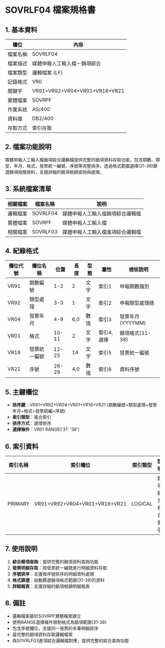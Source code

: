 # SOVRLF04 檔案規格書

## 1. 基本資料

| 欄位 | 內容 |
|------|------|
| 檔案名稱 | SOVRLF04 |
| 檔案描述 | 媒體申報人工輸入檔－銷項綜合 |
| 檔案類型 | 邏輯檔案 (LF) |
| 記錄格式 | VR0 |
| 關鍵字 | VR91+VR92+VR04+VR01+VR16+VR21 |
| 實體檔案 | SOVRPF |
| 作業系統 | AS/400 |
| 資料庫 | DB2/400 |
| 存取方式 | 索引存取 |

## 2. 檔案功能說明

媒體申報人工輸入檔銷項綜合邏輯檔提供完整的銷項資料存取功能，包含期數、類型、年月、格式、發票統一編號、序號等完整排序。透過格式範圍選擇(31-38)篩選銷項相關資料，支援詳細的銷項稅額查詢與處理。

## 3. 系統檔案清單

| 相關檔案 | 檔案名稱 | 說明 |
|----------|----------|------|
| 邏輯檔案 | SOVRLF04 | 媒體申報人工輸入檔銷項綜合邏輯檔 |
| 實體檔案 | SOVRPF | 媒體申報人工輸入檔 |
| 相關檔案 | SOVRLF03 | 媒體申報人工輸入檔進項綜合邏輯檔 |

## 4. 紀錄格式

| 欄位代號 | 欄位名稱 | 位置 | 長度 | 型態 | 屬性 | 檢核說明 |
|----------|----------|------|------|------|------|----------|
| VR91 | 期數編號 | 1-2 | 2 | 文字 | 索引1 | 申報期數識別 |
| VR92 | 類型處理 | 3-3 | 1 | 文字 | 索引2 | 申報類型處理碼 |
| VR04 | 發票年月 | 4-9 | 6,0 | 數值 | 索引3 | 發票年月(YYYYMM) |
| VR01 | 格式 | 10-11 | 2 | 文字 | 索引4,選擇 | 銷項格式(31-38) |
| VR16 | 發票統一編號 | 12-25 | 14 | 文字 | 索引5 | 發票統一編號 |
| VR21 | 序號 | 26-29 | 4,0 | 數值 | 索引6 | 資料序號 |

## 5. 主鍵欄位

- **排序鍵**：VR91+VR92+VR04+VR01+VR16+VR21 (期數編號+類型處理+發票年月+格式+發票統編+序號)
- **索引類型**：複合索引
- **排序方式**：遞增排序
- **選擇條件**：VR01 RANGE('31' '38')

## 6. 索引資料

| 索引名稱 | 索引欄位 | 索引類型 | 說明 |
|----------|----------|----------|------|
| PRIMARY | VR91+VR92+VR04+VR01+VR16+VR21 | LOGICAL | 銷項綜合複合索引 |

## 7. 使用說明

1. **綜合銷項查詢**：提供完整的銷項資料查詢功能
2. **發票明細存取**：按發票統一編號進行明細資料存取
3. **序號排序**：支援按序號排序的明細資料處理
4. **格式篩選**：自動篩選銷項格式範圍(31-38)的資料
5. **詳細報表**：支援詳細的銷項稅額明細報表

## 8. 備註

- 邏輯檔案基於SOVRPF實體檔案建立
- 使用RANGE選擇條件限制格式為銷項範圍(31-38)
- 包含序號欄位，支援同一發票的多筆明細排序
- 最完整的銷項資料存取邏輯檔案
- 與SOVRLF03進項綜合邏輯檔對應，提供完整的綜合查詢功能 